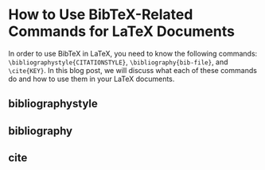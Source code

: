 # How to Use BibTeX-Related Commands for LaTeX Documents



In order to use BibTeX in LaTeX, you need to know the following commands: `\bibliographystyle{CITATIONSTYLE}`, `\bibliography{bib-file}`, and `\cite{KEY}`. In this blog post, we will discuss what each of these commands do and how to use them in your LaTeX documents.


## bibliographystyle

## bibliography

## cite
